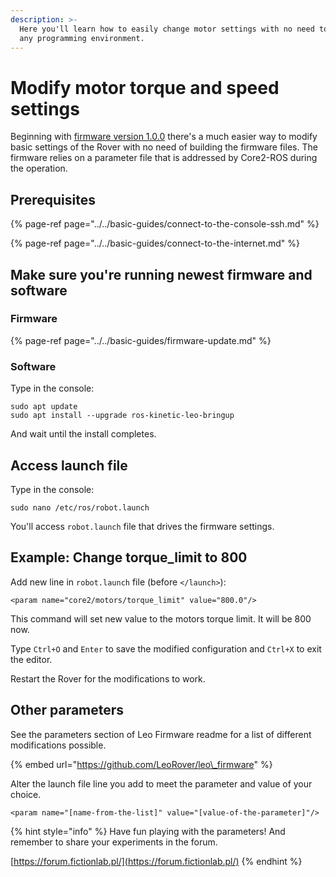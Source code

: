 ```yaml
---
description: >-
  Here you'll learn how to easily change motor settings with no need to set up
  any programming environment.
---
```


# Modify motor torque and speed settings

Beginning with [firmware version 1.0.0](https://github.com/LeoRover/leo_firmware) there's a much easier way to modify basic settings of the Rover with no need of building the firmware files. The firmware relies on a parameter file that is addressed by Core2-ROS during the operation.

## Prerequisites

{% page-ref page="../../basic-guides/connect-to-the-console-ssh.md" %}

{% page-ref page="../../basic-guides/connect-to-the-internet.md" %}

## Make sure you're running newest firmware and software

### Firmware

{% page-ref page="../../basic-guides/firmware-update.md" %}

### Software

Type in the console:

```text
sudo apt update
sudo apt install --upgrade ros-kinetic-leo-bringup
```

And wait until the install completes.

## Access launch file

Type in the console:

```text
sudo nano /etc/ros/robot.launch
```

You'll access `robot.launch` file that drives the firmware settings.

## Example: Change torque\_limit to 800

Add new line in `robot.launch` file \(before `</launch>`\):

```text
<param name="core2/motors/torque_limit" value="800.0"/>
```

This command will set new value to the motors torque limit. It will be 800 now.

Type `Ctrl+O` and `Enter` to save the modified configuration and `Ctrl+X` to exit the editor.

Restart the Rover for the modifications to work.

## Other parameters

See the parameters section of Leo Firmware readme for a list of different modifications possible. 

{% embed url="https://github.com/LeoRover/leo\_firmware" %}

Alter the launch file line you add to meet the parameter and value of your choice.

```text
<param name="[name-from-the-list]" value="[value-of-the-parameter]"/>
```

{% hint style="info" %}
Have fun playing with the parameters! And remember to share your experiments in the forum.

[https://forum.fictionlab.pl/](https://forum.fictionlab.pl/)
{% endhint %}

